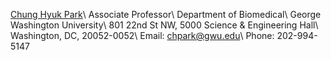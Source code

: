  [Chung Hyuk Park](https://bme.engineering.gwu.edu/chung-hyuk-park)\\
            Associate Professor\\
            Department of Biomedical\\
            George Washington University\\
            801 22nd St NW, 5000 Science & Engineering Hall\\
            Washington, DC, 20052-0052\\
            Email: <a href="mailto:chpark@gwu.edu">chpark@gwu.edu</a>\\
            Phone: 202-994-5147
